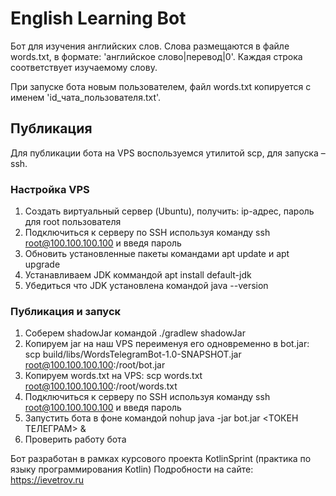 # English Learning Bot
Бот для изучения английских слов.
Слова размещаются в файле words.txt, в формате: 'английское слово|перевод|0'.
Каждая строка соответствует изучаемому слову.

При запуске бота новым пользователем, файл words.txt копируется с именем 'id_чата_пользователя.txt'.

## Публикация
Для публикации бота на VPS воспользуемся утилитой scp, для запуска – ssh.

### Настройка VPS

1. Создать виртуальный сервер (Ubuntu), получить: ip-адрес, пароль для root пользователя
2. Подключиться к серверу по SSH используя команду ssh root@100.100.100.100 и введя пароль
3. Обновить установленные пакеты командами apt update и apt upgrade
4. Устанавливаем JDK коммандой apt install default-jdk
5. Убедиться что JDK установлена командой java --version

### Публикация и запуск

1. Соберем shadowJar командой ./gradlew shadowJar
2. Копируем jar на наш VPS переименуя его одновременно в bot.jar: scp build/libs/WordsTelegramBot-1.0-SNAPSHOT.jar root@100.100.100.100:/root/bot.jar
3. Копируем words.txt на VPS: scp words.txt root@100.100.100.100:/root/words.txt
4. Подключиться к серверу по SSH используя команду ssh root@100.100.100.100 и введя пароль
5. Запустить бота в фоне командой nohup java -jar bot.jar <ТОКЕН ТЕЛЕГРАМ> &
6. Проверить работу бота

Бот разработан в рамках курсового проекта KotlinSprint (практика по языку программирования Kotlin)
Подробности на сайте: https://ievetrov.ru